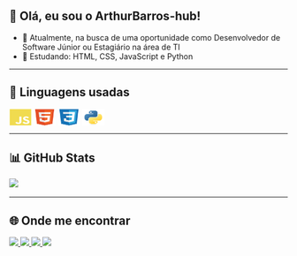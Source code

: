 ## 👋 Olá, eu sou o ArthurBarros-hub!

- 🔭 Atualmente, na busca de uma oportunidade como Desenvolvedor de Software Júnior
   ou Estagiário na área de TI
- 🌱 Estudando: HTML, CSS, JavaScript e Python

---

## 🧰 Linguagens usadas

<div style="display: inline_block">
  <img align="center" alt="Arthur-Js" height="30" width="40" src="https://raw.githubusercontent.com/devicons/devicon/master/icons/javascript/javascript-plain.svg">
  <img align="center" alt="Arthur-HTML" height="30" width="40" src="https://raw.githubusercontent.com/devicons/devicon/master/icons/html5/html5-original.svg">
  <img align="center" alt="Arthur-CSS" height="30" width="40" src="https://raw.githubusercontent.com/devicons/devicon/master/icons/css3/css3-original.svg">
  <img align="center" alt="Arthur-Python" height="30" width="40" src="https://raw.githubusercontent.com/devicons/devicon/master/icons/python/python-original.svg">
</div>

---

## 📊 GitHub Stats

<a href="https://github.com/ArthurBarros-hub">
  <img height="180em" src="https://github-readme-stats.vercel.app/api?username=ArthurBarros-hub&show_icons=true&theme=dark&include_all_commits=true&count_private=true"/>
</a>

---

## 🌐 Onde me encontrar

<div>
  <a href="https://www.youtube.com/@arthumansur" target="_blank">
    <img src="https://img.shields.io/badge/YouTube-FF0000?style=for-the-badge&logo=youtube&logoColor=white">
  </a>
  <a href="https://www.instagram.com/_bigbarros/" target="_blank">
    <img src="https://img.shields.io/badge/-Instagram-%23E4405F?style=for-the-badge&logo=instagram&logoColor=white">
  </a>
  <a href="https://mail.google.com/mail/?view=cm&to=barrosarthur312@gmail.com" target="_blank">
    <img src="https://img.shields.io/badge/-Gmail-%23333?style=for-the-badge&logo=gmail&logoColor=white">
  </a>
  <a href="https://www.linkedin.com/in/arthur-barros-05a617305" target="_blank">
    <img src="https://img.shields.io/badge/-LinkedIn-%230077B5?style=for-the-badge&logo=linkedin&logoColor=white">
  </a>
</div>


 

